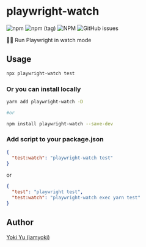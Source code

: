 # playwright-watch

![npm](https://img.shields.io/npm/v/playwright-watch)
![npm (tag)](https://img.shields.io/npm/v/playwright-watch/latest)
![NPM](https://img.shields.io/npm/l/playwright-watch)
![GitHub issues](https://img.shields.io/github/issues/iamyoki/playwright-watch)

🙈🐵 Run Playwright in watch mode

## Usage

```bash
npx playwright-watch test
```
### **Or you can install locally**

```bash
yarn add playwright-watch -D

#or

npm install playwright-watch --save-dev
```

### Add script to your package.json

```json
{
  "test:watch": "playwright-watch test"
}
```

or

```json
{
  "test": "playwright test",
  "test:watch": "playwright-watch exec yarn test"
}
```

## Author

[Yoki Yu (iamyoki)](https://github.com/iamyoki)
